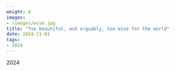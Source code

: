 ```yaml
---
weight: 8
images:
- /images/wise.jpg
title: "Too beautiful, and arguably, too wise for the world"
date: 2024-11-01
tags:
- 2024
---
```

2024

